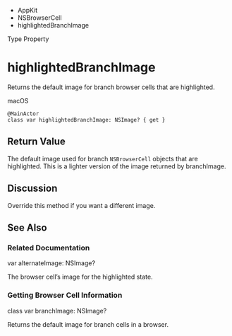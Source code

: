 

- AppKit
- NSBrowserCell
-  highlightedBranchImage 

Type Property

# highlightedBranchImage

Returns the default image for branch browser cells that are highlighted.

macOS

``` source
@MainActor
class var highlightedBranchImage: NSImage? { get }
```

## Return Value

The default image used for branch `NSBrowserCell` objects that are highlighted. This is a lighter version of the image returned by branchImage.

## Discussion

Override this method if you want a different image.

## See Also

### Related Documentation

var alternateImage: NSImage?

The browser cell’s image for the highlighted state.

### Getting Browser Cell Information

class var branchImage: NSImage?

Returns the default image for branch cells in a browser.

